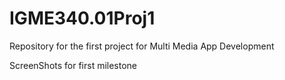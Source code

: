 # IGME340.01Proj1
Repository for the first project for Multi Media App Development

ScreenShots for first milestone

